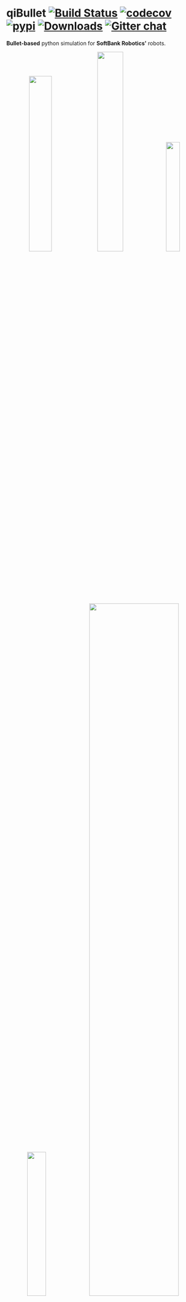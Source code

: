 # qiBullet [![Build Status](https://api.travis-ci.org/ProtolabSBRE/qibullet.svg?branch=master)](https://travis-ci.org/ProtolabSBRE/qibullet) [![codecov](https://codecov.io/gh/ProtolabSBRE/qibullet/branch/master/graph/badge.svg)](https://codecov.io/gh/ProtolabSBRE/qibullet) [![pypi](https://img.shields.io/pypi/v/qibullet.svg)](https://pypi.org/project/qibullet/) [![Downloads](https://pepy.tech/badge/qibullet)](https://pepy.tech/project/qibullet) [![Gitter chat](https://badges.gitter.im/qibullet.png)](https://gitter.im/qibullet "Gitter chat")

__Bullet-based__ python simulation for __SoftBank Robotics'__ robots.

<!-- start -->
<p align="middle">
	<img src="ressources/short_top_cam.gif" width="34.2%" />
	<img src="ressources/pepper_depth_camera.gif" width="36.5%" />
	<img src="ressources/pepper_moveTo.gif" width="27%" />
</p>
<p align="middle">
	<img src="ressources/nao_walk.gif" width="31%" />
	<img src="ressources/ros_compat.gif" width="68%" />
</p>
<!-- end -->

## Installation

The following modules are required:
* __numpy__
* __pybullet__

The qiBullet module can be installed via pip, for python 2.7 and python 3:
```bash
pip install --user qibullet
```

Additional ressources (robot meshes and URDFs) are required in order to be able to spawn a Pepper, NAO or Romeo robot in the simulation. These extra ressources will be installed in your home folder:
* `/home/username/.qibullet` on Linux and macOS
* `C:\Users\username\.qibullet` on Windows

The installation of the additional ressources will automatically be triggered if you try to spawn a Pepper, NAO or Romeo for the first time. If qiBullet finds the additional ressources in your local folder, the installation won't be triggered. The robot meshes are under a specific [license](https://github.com/ProtolabSBRE/qibullet/tree/master/qibullet/robot_data/LICENSE), you will need to agree to that license in order to install them. More details on the installation process can be found on the [wiki](https://github.com/ProtolabSBRE/qibullet/wiki).

## Usage
A robot can be spawned via the SimulationManager class:
```python
from qibullet import SimulationManager

if __name__ == "__main__":
    simulation_manager = SimulationManager()

    # Launch a simulation instances, with using a graphical interface.
    # Please note that only one graphical interface can be launched at a time
    client_id = simulation_manager.launchSimulation(gui=True)

    # Selection of the robot type to spawn (True : Pepper, False : NAO)
    pepper_robot = True

    if pepper_robot:
      # Spawning a virtual Pepper robot, at the origin of the WORLD frame, and a
      # ground plane
      pepper = simulation_manager.spawnPepper(
          client_id,
          translation=[0, 0, 0],
          quaternion=[0, 0, 0, 1],
          spawn_ground_plane=True)
    else:
      # Or a NAO robot, at a default position
      nao = simulation_manager.spawnNao(
          client_id,
          spawn_ground_plane=True)
```

Or using loadRobot from the PepperVirtual class if you already have a simulated environment:
```python
    pepper = PepperVirtual()

    pepper.loadRobot(
      translation=[0, 0, 0],
      quaternion=[0, 0, 0, 1],
      physicsClientId=client_id)
```

More snippets can be found in the [examples folder](https://github.com/ProtolabSBRE/qibullet/tree/master/examples), or on the [wiki](https://github.com/ProtolabSBRE/qibullet/wiki)

## Documentation
The qiBullet __API documentation__ can be found [here](https://protolabsbre.github.io/qibullet/api/). The documentation can be generated via the following command (the __doxygen__ package has to be installed beforehand, and the docs folder has to exist):
```bash
cd docs
doxygen
```

The repository also contains a [wiki](https://github.com/ProtolabSBRE/qibullet/wiki), providing some tutorials.

## Citations
Please cite qiBullet if you use this repository in your publications:
```
@article{busy2019qibullet,
  title={qiBullet, a Bullet-based simulator for the Pepper and NAO robots},
  author={Busy, Maxime and Caniot, Maxime},
  journal={arXiv preprint arXiv:1909.00779},
  year={2019}
}
```

## Troubleshooting

### OpenGL driver
If you encounter the message:
> Workaround for some crash in the Intel OpenGL driver on Linux/Ubuntu

Your computer is using the Intel OpenGL driver. Go to __Software & Updates__, __Additional Drivers__, and select a driver corresponding to your GPU.

## License
Licensed under the [Apache-2.0 License](LICENSE)

